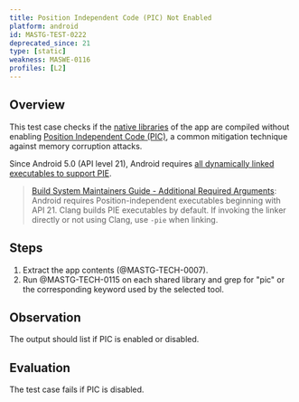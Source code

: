 ```yaml
---
title: Position Independent Code (PIC) Not Enabled
platform: android
id: MASTG-TEST-0222
deprecated_since: 21
type: [static]
weakness: MASWE-0116
profiles: [L2]
---
```

## Overview

This test case checks if the [native libraries](../../../Document/0x05i-Testing-Code-Quality-and-Build-Settings.md/#binary-protection-mechanisms) of the app are compiled without enabling [Position Independent Code (PIC)](../../../Document/0x04h-Testing-Code-Quality.md/#position-independent-code), a common mitigation technique against memory corruption attacks.

Since Android 5.0 (API level 21), Android requires [all dynamically linked executables to support PIE](https://source.android.com/docs/security/enhancements/#android-5).

> [Build System Maintainers Guide - Additional Required Arguments](https://android.googlesource.com/platform/ndk/%2B/master/docs/BuildSystemMaintainers.md#additional-required-arguments): Android requires Position-independent executables beginning with API 21. Clang builds PIE executables by default. If invoking the linker directly or not using Clang, use `-pie` when linking.

## Steps

1. Extract the app contents (@MASTG-TECH-0007).
2. Run @MASTG-TECH-0115 on each shared library and grep for "pic" or the corresponding keyword used by the selected tool.

## Observation

The output should list if PIC is enabled or disabled.

## Evaluation

The test case fails if PIC is disabled.
